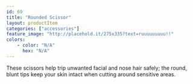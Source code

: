 ```yaml
---
id: 69
title: "Rounded Scissor"
layout: productItem
categories: ["accessories"]
feature_image: "http://placehold.it/275x335?text=ruuuuuuuuu!!"
colors:
    - color: "N/A"
      hex: "N/A"
---
```

These scissors help trip unwanted facial and nose hair safely; the round, blunt tips keep your skin intact when cutting around sensitive areas.